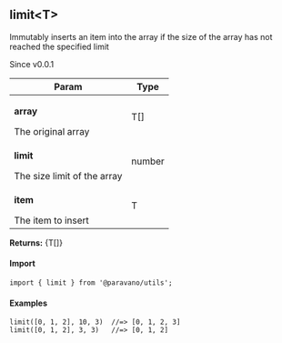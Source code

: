 <h2>limit&lt;T&gt;</h2>
<p>Immutably inserts an item into the array if the size of the array has not reached the specified limit</p>
<p>Since v0.0.1</p>
<table>
      <thead>
      <tr>
        <th>Param</th>
        <th>Type</th></tr>
      </thead>
      <tbody><tr><td><p><b>array</b></p>The original array</td><td>T[]</td></tr><tr><td><p><b>limit</b></p>The size limit of the array</td><td>number</td></tr><tr><td><p><b>item</b></p>The item to insert</td><td>T</td></tr></tbody>
    </table><p><b>Returns:</b> {T[]}</p>
<h4>Import</h4>

```
import { limit } from '@paravano/utils';
```

  <h4>Examples</h4>




```
limit([0, 1, 2], 10, 3)  //=> [0, 1, 2, 3]
limit([0, 1, 2], 3, 3)   //=> [0, 1, 2]
```

